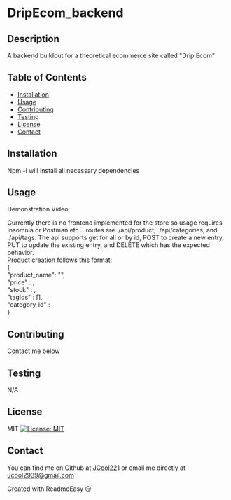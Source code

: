 <!DOCTYPE md>
# DripEcom_backend

## Description
A backend buildout for a theoretical ecommerce site called "Drip Ecom"

## Table of Contents
* [Installation](#installation)
* [Usage](#usage)
* [Contributing](#contributing)
* [Testing](#testing)
* [License](#license)
* [Contact](#contact)

<a name="Installation"></a>
## Installation

Npm -i will install all necessary dependencies

<a name="Usage"></a>
## Usage
Demonstration Video:


Currently there is no frontend implemented for the store so usage requires Insomnia or Postman etc...
routes are ./api/product, ./api/categories, and ./api/tags.  The api supports get for all or by id, POST to create a new entry, 
PUT to update the existing entry, and DELETE which has the expected behavior.  
Product creation follows this format:     
  {     
	"product_name": "",    
	"price" : ,    
	"stock" : ,    
	"tagIds" : [],     
	"category_id" :    
  }    

<a name="Contributing"></a>
## Contributing

Contact me below

<a name="Testing"></a>
## Testing

N/A

<a name="License"></a>
## License

MIT [![License: MIT](https://img.shields.io/badge/License-MIT-yellow.svg)](https://opensource.org/licenses/MIT)

<a name="Contact"></a>
## Contact

You can find me on Github at [JCool221](https://github.com/JCool221) 
or email me directly at [Jcool2939@gmail.com](mailto:Jcool2939@gmail.com?subject=[Github]Project%20Information.)

Created with ReadmeEasy 😏
